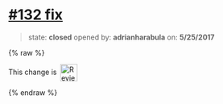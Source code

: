 # [\#132 fix](https://github.com/adrianharabula/condr/pull/132)

> state: **closed** opened by: **adrianharabula** on: **5/25/2017**

{% raw %}


<!-- Reviewable:start -->
This change is [<img src="https://reviewable.io/review_button.svg" height="34" align="absmiddle" alt="Reviewable"/>](https://reviewable.io/reviews/adrianharabula/condr/132)
<!-- Reviewable:end -->

{% endraw %}



